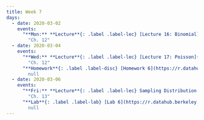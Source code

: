 ```yaml
---
title: Week 7
days:
  - date: 2020-03-02
    events:
      "**Mon:** **Lecture**{: .label .label-lec} [Lecture 16: Binomial](https://ph142-ucb.github.io/sp20/src/lec/l16-binomial.pdf)":
        "Ch. 12"
  - date: 2020-03-04
    events:
      "**Wed:** **Lecture**{: .label .label-lec} [Lecture 17: Poisson](https://ph142-ucb.github.io/sp20/src/lec/l17-poisson.pdf)[(code)](https://r.datahub.berkeley.edu/hub/user-redirect/git-pull?repo=https%3A%2F%2Fgithub.com%2Fnnpok%2Fph142-sp20&urlpath=rstudio%2F)":
        "Ch. 12"
      "**Homework**{: .label .label-disc} [Homework 6](https://r.datahub.berkeley.edu/hub/user-redirect/git-pull?repo=https%3A%2F%2Fgithub.com%2Fnnpok%2Fph142-sp20&urlpath=rstudio%2F) (Due Mar 10th)":
        null
  - date: 2020-03-06
    events:
      "**Fri:** **Lecture**{: .label .label-lec} Sampling Distribution and the Central Limit Theorem":
        "Ch. 13"
      "**Lab**{: .label .label-lab} [Lab 6](https://r.datahub.berkeley.edu/hub/user-redirect/git-pull?repo=https%3A%2F%2Fgithub.com%2Fnnpok%2Fph142-sp20&urlpath=rstudio%2F) (Due Mar 6th)":
        null
---
```

